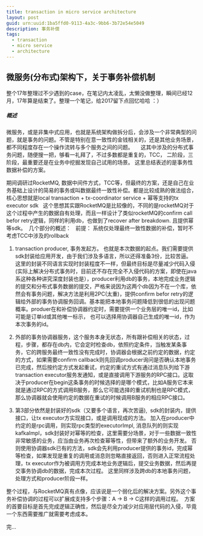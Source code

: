 ```yaml
---
title: transaction in micro service architecture
layout: post
guid: urn:uuid:1ba5ffd0-9113-4a3c-9bb6-3b72e54e5049
description: 事务补偿
tags:
  - transaction
  - micro service
  - architecture
---
```


## 微服务(分布式)架构下，关于事务补偿机制

整个17年整理过不少遇到的case，在笔记内太凌乱，太懒没做整理，瞬间已经12月，17年算是结束了。整理一个笔记，给2017留下点回忆哈哈 ：）  

##### 概述
微服务，或是非集中式应用，也就是系统架构做拆分后，会涉及一个非常典型的问题，就是事务的问题。不管是特别在意一致性的金钱相关的，还是其他业务场景，都不同程度存在一个操作流转与多个服务之间的问题。    
这其中涉及的分布式事务问题，随便搜一把，够看一礼拜了，不过多数都是重复的，TCC， 二阶段，三阶段，最重要还是在业务中挖掘发现自己试用的场景。 这里总结表述的是事务性数据补偿的方案。  

期间调研过RocketMQ, 数据中间件方式，TCC等，但最终的方案，还是自己在业务基础上设计的简易的事务或叫数据最终一致性补偿。都是比较成熟的做法组合，核心思想就是local transaction + tx-coordinator service + 幂等支持的tx executor sdk  
这个思想其实跟RocketMQ是比较像的，不同的是rocketMQ对于这个过程中产生的数据自有处理，而且一样设计了类似rocketMQ的confirm call befor retry逻辑，同样的利用db，也做到了recover after breakdown. 且提供幂等sdk。  几个部分的概述：  
前提： 系统仅处理最终一致性数据的补偿，暂时不考虑TCC中涉及的rollback   
1. transaction producer, 事务发起方。 也就是本次数据的起点。我们需要提供sdk封装给应用开发，由于我们涉及多语言，所以还得准备3份，比较苦逼。这里的封装不同语言实现时封装程度不一样，但最终目标是尽量减少代码入侵(实际上解决分布式事务时，目前还不存在完全不入侵代码的方案，即使在java系这种各种讲究深度封装也是），producer利用db的事务，本地完成业务逻辑的提交和分布式事务数据的提交，严格来说因为这两个db因为不在一个库，依然会有事务问题，解决方法是利用2PC(太重)，提供confirm befor retry的逻辑给外部的事务协调服务回调。基本能把本地事务问题降低到很低的出现问题概率。produer在和补偿协调器约定时，需要提供一个业务层的唯一id，比如可能是订单id或其他唯一标示， 也可以选择用协调器自己生成的唯一id，作为本次事务的id。

2. 外部的事务协调器服务，这个服务本身无状态，所有跟补偿相关的状态，过程，步骤，都存在db内，它会定时检查db，依照约定条件，当触发某条事务，它的跨服务最终一致性没有完成时，协调器会根据之前约定的数据，约定的方式，如果需要confirm callback则先回调producer询问是否确认本地事务已完成，然后按约定方式发起重试，约定的重试方式有通过消息队列给下游transaction executor服务发通知，或是直接调用下游服务的RPC接口。这取决于producer在begin这条事务的时候选择的是哪个模式，比如A服务它本来就是通过RPC的方式调用B服务，那么它可能选择的重试机制也是RPC模式，那么协调器就会使用约定的数据在重试的时候调用B服务的相应RPC接口。  

3. 第3部分依然是封装好的sdk（又要多个语言，再次苦逼),  sdk的封装内，提供接口，让tx executor方实现接口，或是调用现成的方法。 加入在producer中约定的是rpc调用，则实现rpc类型的executorImpl, 消息队列的则实现kafkaImpl，sdk封装好对幂等的检查，这里需要分场景，对于一些数据一致性非常敏感的业务，应当由业务再次检查幂等性，但带来了额外的业务开发。 否则使用协调器sdk已有的方法，sdk会先利用producer提供的事务id，完成幂等检查，如果发现是重复的调用或消息则忽略直接返回，否则进入正常流程处理，tx executor作为被调用方完成本地业务逻辑后，提交业务数据，然后再提交事务协调db的数据，完成本次过程。 这里同样涉及跨db的本地事务问题，处理方式和producer阶段一样。  

整个过程，与RocketMQ真有点像，应该说是一个弱化后的解决方案。另外这个事务补偿协调的过程可以扩展成支持多个步骤：A -> B -> C这样的调用过程。  方案的首要目标是首先完成逻辑正确性，然后是尽全力减少对应用层代码的入侵，毕竟一个东西需要推广就需要考虑成本。
 
 
 完...




